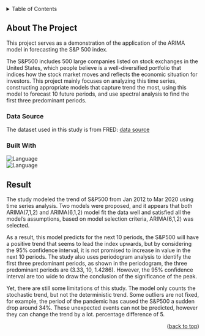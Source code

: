 <a name="readme-top"></a>
<!-- TABLE OF CONTENTS -->
<details>
  <summary>Table of Contents</summary>
  <ol>
    <li>
      <a href="#about-the-project">About The Project</a>
      <ul>
        <li><a href="#data-source">Data Source</a></li>
        <li><a href="#built-with">Built With</a></li>
      </ul>
    </li>
    <li>
      <a href="#result">Result</a>
    </li>
  </ol>
</details>



<!-- ABOUT THE PROJECT -->
## About The Project
This project serves as a demonstration of the application of the ARIMA model in forecasting the S&P 500 index.

The S&P500 includes 500 large companies listed on stock exchanges in the United States,
which people believe is a well-diversified portfolio that indices how the stock market moves
and reflects the economic situation for investors. This project mainly focuses on analyzing this
time series, constructing appropriate models that capture trend the most, using this
model to forecast 10 future periods, and use spectral analysis to find the first three
predominant periods.


### Data Source
The dataset used in this study is from FRED:
<a href="https://fred.stlouisfed.org/series/SP500"> data source </a>

### Built With

![Language](https://img.shields.io/badge/R-276DC3?style=for-the-badge&logo=r&logoColor=white)  
![Language](https://img.shields.io/badge/RStudio-75AADB?style=for-the-badge&logo=RStudio&logoColor=white)  


<!-- RESULT -->
## Result

The study modeled the trend of S&P500 from Jan 2012 to Mar 2020 using time series
analysis. Two models were proposed, and it appears that both ARIMA(7,1,2) and ARIMA(6,1,2)
model fit the data well and satisfied all the model’s assumptions, based on model selection
criteria, ARIMA(6,1,2) was selected.

As a result, this model predicts for the next 10 periods, the S&P500 will have a positive
trend that seems to lead the index upwards, but by considering the 95% confidence interval,
it is not promised to increase in value in the next 10 periods.
The study also uses periodogram analysis to identify the first three predominant periods, as
shown in the periodogram, the three predominant periods are (3.33, 10, 1.4286). However,
the 95% confidence interval are too wide to draw the conclusion of the significance of the
peak.

Yet, there are still some limitations of this study. The model only counts the stochastic
trend, but not the deterministic trend. Some outliers are not fixed, for example, the period
of the pandemic has caused the S&P500 a sudden drop around 34%. These unexpected events can
not be predicted, however they can change the trend by a lot.
percentage difference of 5.

<p align="right">(<a href="#readme-top">back to top</a>)</p>

